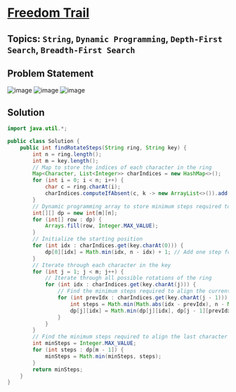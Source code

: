 # [Freedom Trail](https://leetcode.com/problems/freedom-trail/description/)
## Topics: `String`, `Dynamic Programming`, `Depth-First Search`, `Breadth-First Search`
## Problem Statement
![image](https://github.com/SiddhantKumarMaurya/LeetCode_Questions/assets/107787014/86266092-12dc-4553-b795-0d8d8557404a)
![image](https://github.com/SiddhantKumarMaurya/LeetCode_Questions/assets/107787014/1ed42e19-ff99-40d7-b615-fd429c77cf7b)
![image](https://github.com/SiddhantKumarMaurya/LeetCode_Questions/assets/107787014/ca8d02ed-8291-488e-bde0-e56c4326bba8)
## Solution
```java
import java.util.*;

public class Solution {
    public int findRotateSteps(String ring, String key) {
        int n = ring.length();
        int m = key.length();
        // Map to store the indices of each character in the ring
        Map<Character, List<Integer>> charIndices = new HashMap<>();
        for (int i = 0; i < n; i++) {
            char c = ring.charAt(i);
            charIndices.computeIfAbsent(c, k -> new ArrayList<>()).add(i);
        }
        // Dynamic programming array to store minimum steps required to align characters
        int[][] dp = new int[m][n];
        for (int[] row : dp) {
            Arrays.fill(row, Integer.MAX_VALUE);
        }
        // Initialize the starting position
        for (int idx : charIndices.get(key.charAt(0))) {
            dp[0][idx] = Math.min(idx, n - idx) + 1; // Add one step for pressing the center button
        }
        // Iterate through each character in the key
        for (int j = 1; j < m; j++) {
            // Iterate through all possible rotations of the ring
            for (int idx : charIndices.get(key.charAt(j))) {
                // Find the minimum steps required to align the current character of the ring with the current character of the key
                for (int prevIdx : charIndices.get(key.charAt(j - 1))) {
                    int steps = Math.min(Math.abs(idx - prevIdx), n - Math.abs(idx - prevIdx)) + 1; // Add one step for pressing the center button
                    dp[j][idx] = Math.min(dp[j][idx], dp[j - 1][prevIdx] + steps);
                }
            }
        }
        // Find the minimum steps required to align the last character of the key with any character in the ring
        int minSteps = Integer.MAX_VALUE;
        for (int steps : dp[m - 1]) {
            minSteps = Math.min(minSteps, steps);
        }
        return minSteps;
    }
}
```
